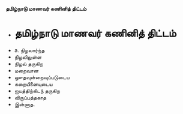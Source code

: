 **தமிழ்நாடு மாணவர் கணினித் திட்டம்**
- # தமிழ்நாடு மாணவர் கணினித் திட்டம்
- a. நிழலார்ந்த
- நிழலிலுள்ள
- நிழல் தருகிற
- மறைவான
- ஔதவுன்றைவுப்படுடைய
- கறையினையுடைய
- ஐயத்திற்கிடந் தருகிற
- விருப்பத்தகாத
- இன்னாத.

